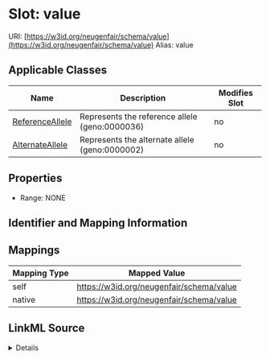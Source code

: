 

# Slot: value 



URI: [https://w3id.org/neugenfair/schema/value](https://w3id.org/neugenfair/schema/value)
Alias: value

<!-- no inheritance hierarchy -->





## Applicable Classes

| Name | Description | Modifies Slot |
| --- | --- | --- |
| [ReferenceAllele](ReferenceAllele.md) | Represents the reference allele (geno:0000036) |  no  |
| [AlternateAllele](AlternateAllele.md) | Represents the alternate allele (geno:0000002) |  no  |






## Properties

* Range: NONE




## Identifier and Mapping Information







## Mappings

| Mapping Type | Mapped Value |
| ---  | ---  |
| self | https://w3id.org/neugenfair/schema/value |
| native | https://w3id.org/neugenfair/schema/value |




## LinkML Source

<details>
```yaml
name: value
alias: value
domain_of:
- AlternateAllele
- ReferenceAllele

```
</details>